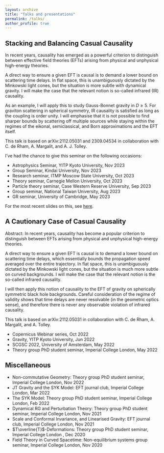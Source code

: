 ```yaml
---
layout: archive
title: "Talks and presentations"
permalink: /talks/
author_profile: true
---
```


## Stacking and Balancing Casual Causality

In recent years, causality has emerged as a powerful criterion to distinguish between effective field theories (EFTs) arising from physical and unphysical high-energy theories. 

A direct way to ensure a given EFT is causal is to demand a lower bound on scattering time delays. In flat space, this is unambiguously dictated by the Minkowski light cones, but the situation is more subtle with dynamical gravity. I will make the case that the relevant notion is so-called infrared (IR) causality. 

As an example, I will apply this to study Gauss-Bonnet gravity in $D \geq 5$. For graviton scattering in spherical symmetry, IR causality is satisfied as long as the coupling is order unity. I will emphasise that it is not possible to find sharper bounds by scattering off multiple sources while staying within the regimes of the eikonal, semiclassical, and Born approximations and the EFT itself.

This talk is based on arXiv:2112.05031 and 2309.04534 in collaboration with C. de Rham, A. Margalit, and A. J. Tolley. 

I've had the chance to give this seminar on the following occasions:

- Astrophysics Seminar, YITP Kyoto University, Nov 2023
- Group Seminar, Kindai University, Nov 2023
- Research seminar, ITMP Moscow State University, Oct 2023
- Theory seminar, Carnegie Mellon University, Oct 2023
- Particle theory seminar, Case Western Reserve University, Sep 2023
- Group seminar, National Taiwan University, Aug 2023
- GR seminar, University of Cambridge, May 2023 

For the most recent slides on this, see [here]().

## A Cautionary Case of Casual Causality

Abstract: In recent years, causality has become a popular criterion to distinguish between EFTs arising from physical and unphysical high-energy theories. 

A direct way to ensure a given EFT is causal is to demand a lower bound on scattering time delays, which essentially bounds the propagation speed averaged over the entire trajectory. In flat space, this is unambiguously dictated by the Minkowski light cones, but the situation is much more subtle on curved backgrounds. I will make the case that the relevant notion is the so-called infrared causality. 

I will then apply this notion of causality to the EFT of gravity on spherically symmetric black hole backgrounds. Careful consideration of the regime of validity shows that time delays are never resolvable (in the geometric optics sense), and therefore there is never any observable violation of infrared causality.

This talk is based on arXiv:2112.05031 in collaboration with C. de Rham, A. Margalit, and A. Tolley. 

- Copernicus Webinar series, Oct 2022
- Gravity, YITP Kyoto University, Jun 2022
- SCGSC 2022, University of Amsterdam, May 2022
- Theory group PhD student seminar, Imperial College London, May 2022 

## Miscellaneous

- Non-commutative Geometry: Theory group PhD student seminar, Imperial College London, Nov 2022 
- JT Gravity and the SYK Model: EFT journal club, Imperial College London, Mar 2022 
- The SYK Model: Theory group PhD student seminar, Imperial College London, Feb 2022 
- Dynamical RG and Perturbation Theory: Theory group PhD student seminar, Imperial College London, Nov 2021 
- Scale and Conformal Invariance, and Linearised Gravity: EFT journal club, Imperial College London, Nov 2021 
- $T\overline{T}$-Deformations: Theory group PhD student seminar, Imperial College London , Dec 2020 
- Field Theory in Curved Spacetime: Non-equilibrium systems group seminar, Imperial College London, Nov 2020 
